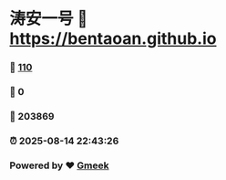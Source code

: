 # 涛安一号 :link: https://bentaoan.github.io 
### :page_facing_up: [110](https://bentaoan.github.io/tag.html) 
### :speech_balloon: 0 
### :hibiscus: 203869 
### :alarm_clock: 2025-08-14 22:43:26 
### Powered by :heart: [Gmeek](https://github.com/Meekdai/Gmeek)
